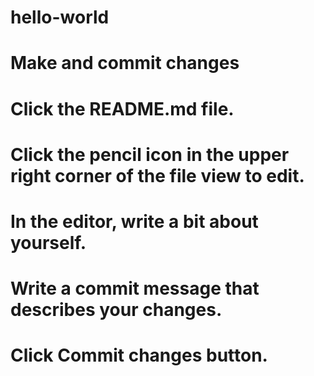 # hello-world

# Make and commit changes
# Click the README.md file.
# Click the  pencil icon in the upper right corner of the file view to edit.
# In the editor, write a bit about yourself.
# Write a commit message that describes your changes.
# Click Commit changes button.
